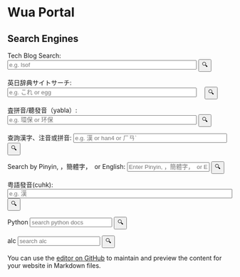 <style>
  input {
    size="50"
  }
</style>

# Wua Portal


## Search Engines


<!-- https://support.google.com/programmable-search/thread/184677405/how-can-i-fix-problem-about-using-two-programmable-search-engines-in-one-page?hl=en -->
<!-- 
<script async src="https://cse.google.com/cse.js?cx=3acd834d7218e856f"></script>
<div class="gcse-search"></div> 
-->
<form method="get" action="https://cse.google.com/cse" accept-charset="UTF-8"> 
  <label for="search-3ac">Tech Blog Search:</label>
  <input type="hidden" name="cx" value="3acd834d7218e856f" />
  <input type="text" name="q" id="search-3ac" size="50" placeholder="e.g. lsof" /> 
  <input type="submit" value="🔍" /> 
</form>


<!-- https://support.google.com/programmable-search/thread/184677405/how-can-i-fix-problem-about-using-two-programmable-search-engines-in-one-page?hl=en -->
<form method="get" action="https://cse.google.com/cse" accept-charset="UTF-8">
  <label for="search-b611">英日辞典サイトサーチ:</label>
　<input type="hidden" name="cx" value="b611564fcb8a8f9f4" />
　<input type="text" name="q" id="search-b611" size="50" placeholder="e.g. これ or egg" /> 
　<input type="submit" value="🔍" /> 
</form>

<form action="https://chinese.yabla.com/chinese-english-pinyin-dictionary.php" id="form-yabla">
  <label for="yabla">査拼音/聽發音（yabla）:</label>
  <input type="text" placeholder="e.g. 環保 or 环保" id="search-yabla" name="q" id="yabla" size="50">
  <input type="submit" value="🔍">
</form>


<form action="https://crptransfer.moe.gov.tw/index.jsp" id="moe">
  <label for="SN">查詢漢字、注音或拼音:</label>
  <input type="text" placeholder="e.g. 漢 or han4 or ㄏㄢˋ" id="SN" name="SN" size="40">
  <input type="submit" value="🔍">
</form>

<form action="https://dictionary.writtenchinese.com/" id="chinese">
  <label for="SK">Search by Pinyin, ，簡體字，　or English: </label>
  <input type="text" placeholder="Enter Pinyin, ，簡體字，　or English" id="SＫ" name="SＫ">
  <input type="submit" value="🔍">
</form>

<form accept-charset="big5" action="https://humanum.arts.cuhk.edu.hk/Lexis/lexi-can/search.php" id="form-yue">
  <label for="yue">粤語發音(cuhk):</label>
  <input type="text" placeholder="e.g. 漢" id="yue" name="q" size="60">
  <input type="submit" value="🔍">
</form>

<form action="https://docs.python.org/3/search.html" id="pythondocs">
  <label for="pythondocs">Python</label>
  <input type="text" placeholder="search python docs" id="pythondocs" name="q">
  <input type="submit" value="🔍">
</form>

<form action="https://eow.alc.co.jp/search" id="alc">
  <label for="alc">alc</label>
  <input type="text" placeholder="search alc" id="q" name="q">
  <input type="submit" value="🔍">
</form>

<script src="https://gist.github.com/githubwua/48cb99409f81fb5bd6e5a58e94338a1c.js"></script>


You can use the [editor on GitHub](https://github.com/githubwua/githubwua.github.io/edit/main/index.md) to maintain and preview the content for your website in Markdown files.
